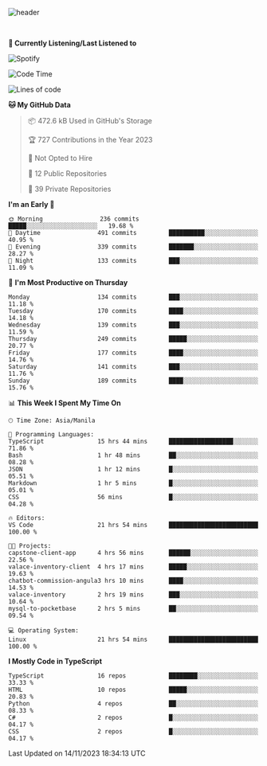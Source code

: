 <!--![header](https://capsule-render.vercel.app/api?type=waving&text=dotRarufu&fontAlign=78&desc=dotrarufu&descAlign=92.5&height=195&theme=tokyonight&animation=fadeIn&fontAlignY=39&descAlignY=49&fontSize=30) -->
![header](https://capsule-render.vercel.app/api?type=waving&desc=dotRarufu&descAlign=50&height=185&theme=tokyonight&animation=fadeIn&descAlignY=39&descSize=15) 
 

&nbsp;<div align="left">
**🎵 Currently Listening/Last Listened to**
</div>

![Spotify](https://github-spotify-widget-seven.vercel.app/api/spotify?background_color=0d1117&border_color=ffffff)


<!--START_SECTION:waka-->
![Code Time](http://img.shields.io/badge/Code%20Time-54%20hrs%2033%20mins-blue)

![Lines of code](https://img.shields.io/badge/From%20Hello%20World%20I%27ve%20Written-2.3%20million%20lines%20of%20code-blue)

**🐱 My GitHub Data** 

> 📦 472.6 kB Used in GitHub's Storage 
 > 
> 🏆 727 Contributions in the Year 2023
 > 
> 🚫 Not Opted to Hire
 > 
> 📜 12 Public Repositories 
 > 
> 🔑 39 Private Repositories 
 > 
**I'm an Early 🐤** 

```text
🌞 Morning                236 commits         █████░░░░░░░░░░░░░░░░░░░░   19.68 % 
🌆 Daytime                491 commits         ██████████░░░░░░░░░░░░░░░   40.95 % 
🌃 Evening                339 commits         ███████░░░░░░░░░░░░░░░░░░   28.27 % 
🌙 Night                  133 commits         ███░░░░░░░░░░░░░░░░░░░░░░   11.09 % 
```
📅 **I'm Most Productive on Thursday** 

```text
Monday                   134 commits         ███░░░░░░░░░░░░░░░░░░░░░░   11.18 % 
Tuesday                  170 commits         ████░░░░░░░░░░░░░░░░░░░░░   14.18 % 
Wednesday                139 commits         ███░░░░░░░░░░░░░░░░░░░░░░   11.59 % 
Thursday                 249 commits         █████░░░░░░░░░░░░░░░░░░░░   20.77 % 
Friday                   177 commits         ████░░░░░░░░░░░░░░░░░░░░░   14.76 % 
Saturday                 141 commits         ███░░░░░░░░░░░░░░░░░░░░░░   11.76 % 
Sunday                   189 commits         ████░░░░░░░░░░░░░░░░░░░░░   15.76 % 
```


📊 **This Week I Spent My Time On** 

```text
🕑︎ Time Zone: Asia/Manila

💬 Programming Languages: 
TypeScript               15 hrs 44 mins      ██████████████████░░░░░░░   71.86 % 
Bash                     1 hr 48 mins        ██░░░░░░░░░░░░░░░░░░░░░░░   08.28 % 
JSON                     1 hr 12 mins        █░░░░░░░░░░░░░░░░░░░░░░░░   05.51 % 
Markdown                 1 hr 5 mins         █░░░░░░░░░░░░░░░░░░░░░░░░   05.01 % 
CSS                      56 mins             █░░░░░░░░░░░░░░░░░░░░░░░░   04.28 % 

🔥 Editors: 
VS Code                  21 hrs 54 mins      █████████████████████████   100.00 % 

🐱‍💻 Projects: 
capstone-client-app      4 hrs 56 mins       ██████░░░░░░░░░░░░░░░░░░░   22.56 % 
valace-inventory-client  4 hrs 17 mins       █████░░░░░░░░░░░░░░░░░░░░   19.63 % 
chatbot-commission-angula3 hrs 10 mins       ████░░░░░░░░░░░░░░░░░░░░░   14.53 % 
valace-inventory         2 hrs 19 mins       ███░░░░░░░░░░░░░░░░░░░░░░   10.64 % 
mysql-to-pocketbase      2 hrs 5 mins        ██░░░░░░░░░░░░░░░░░░░░░░░   09.54 % 

💻 Operating System: 
Linux                    21 hrs 54 mins      █████████████████████████   100.00 % 
```

**I Mostly Code in TypeScript** 

```text
TypeScript               16 repos            ████████░░░░░░░░░░░░░░░░░   33.33 % 
HTML                     10 repos            █████░░░░░░░░░░░░░░░░░░░░   20.83 % 
Python                   4 repos             ██░░░░░░░░░░░░░░░░░░░░░░░   08.33 % 
C#                       2 repos             █░░░░░░░░░░░░░░░░░░░░░░░░   04.17 % 
CSS                      2 repos             █░░░░░░░░░░░░░░░░░░░░░░░░   04.17 % 
```




 Last Updated on 14/11/2023 18:34:13 UTC
<!--END_SECTION:waka-->


<!--
**dotRarufu/dotRarufu** is a ✨ _special_ ✨ repository because its `README.md` (this file) appears on your GitHub profile.

Here are some ideas to get you started:

- 🔭 I’m currently working on ...
- 🌱 I’m currently learning ...
- 👯 I’m looking to collaborate on ...
- 🤔 I’m looking for help with ...
- 💬 Ask me about ...
- 📫 How to reach me: ...
- 😄 Pronouns: ...
- ⚡ Fun fact: ...
-->

